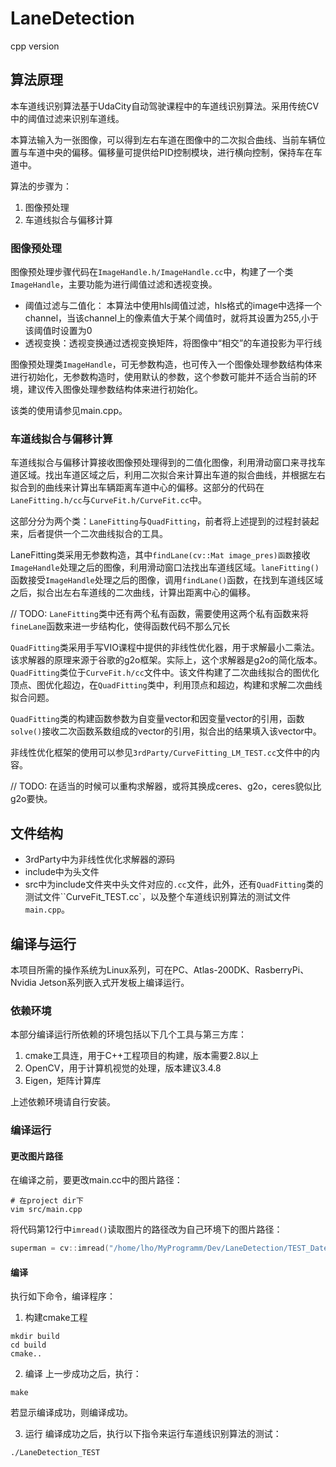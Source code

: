 # LaneDetection
cpp version

## 算法原理
本车道线识别算法基于UdaCity自动驾驶课程中的车道线识别算法。采用传统CV中的阈值过滤来识别车道线。

本算法输入为一张图像，可以得到左右车道在图像中的二次拟合曲线、当前车辆位置与车道中央的偏移。偏移量可提供给PID控制模块，进行横向控制，保持车在车道中。

算法的步骤为：
1. 图像预处理
2. 车道线拟合与偏移计算

### 图像预处理
图像预处理步骤代码在```ImageHandle.h/ImageHandle.cc```中，构建了一个类```ImageHandle```，主要功能为进行阈值过滤和透视变换。

* 阈值过滤与二值化： 本算法中使用hls阈值过滤，hls格式的image中选择一个channel，当该channel上的像素值大于某个阈值时，就将其设置为255,小于该阈值时设置为0
* 透视变换：透视变换通过透视变换矩阵，将图像中“相交”的车道投影为平行线

图像预处理类```ImageHandle```，可无参数构造，也可传入一个图像处理参数结构体来进行初始化，无参数构造时，使用默认的参数，这个参数可能并不适合当前的环境，建议传入图像处理参数结构体来进行初始化。

该类的使用请参见main.cpp。

### 车道线拟合与偏移计算
车道线拟合与偏移计算接收图像预处理得到的二值化图像，利用滑动窗口来寻找车道区域。找出车道区域之后，利用二次拟合来计算出车道的拟合曲线，并根据左右拟合到的曲线来计算出车辆距离车道中心的偏移。这部分的代码在```LaneFitting.h/cc```与```CurveFit.h/CurveFit.cc```中。

这部分分为两个类：```LaneFitting```与```QuadFitting```，前者将上述提到的过程封装起来，后者提供一个二次曲线拟合的工具。

LaneFitting类采用无参数构造，其中```findLane(cv::Mat image_pres)函数```接收```ImageHandle```处理之后的图像，利用滑动窗口法找出车道线区域。```laneFitting()```函数接受```ImageHandle```处理之后的图像，调用```findLane()```函数，在找到车道线区域之后，拟合出左右车道线的二次曲线，计算出距离中心的偏移。

// TODO: ```LaneFitting```类中还有两个私有函数，需要使用这两个私有函数来将```fineLane```函数来进一步结构化，使得函数代码不那么冗长

```QuadFitting```类采用手写VIO课程中提供的非线性优化器，用于求解最小二乘法。该求解器的原理来源于谷歌的g2o框架。实际上，这个求解器是g2o的简化版本。```QuadFitting```类位于```CurveFit.h/cc```文件中。该文件构建了二次曲线拟合的图优化顶点、图优化超边，在```QuadFitting```类中，利用顶点和超边，构建和求解二次曲线拟合问题。

```QuadFitting```类的构建函数参数为自变量vector和因变量vector的引用，函数```solve()```接收二次函数系数组成的vector的引用，拟合出的结果填入该vector中。

非线性优化框架的使用可以参见```3rdParty/CurveFitting_LM_TEST.cc```文件中的内容。

// TODO: 在适当的时候可以重构求解器，或将其换成ceres、g2o，ceres貌似比g2o要快。

## 文件结构
* 3rdParty中为非线性优化求解器的源码
* include中为头文件
* src中为include文件夹中头文件对应的```.cc```文件，此外，还有```QuadFitting```类的测试文件``CurveFit_TEST.cc`，以及整个车道线识别算法的测试文件```main.cpp```。

## 编译与运行
本项目所需的操作系统为Linux系列，可在PC、Atlas-200DK、RasberryPi、Nvidia Jetson系列嵌入式开发板上编译运行。

### 依赖环境
本部分编译运行所依赖的环境包括以下几个工具与第三方库：
1. cmake工具连，用于C++工程项目的构建，版本需要2.8以上
2. OpenCV，用于计算机视觉的处理，版本建议3.4.8
3. Eigen，矩阵计算库

上述依赖环境请自行安装。

### 编译运行
#### 更改图片路径
在编译之前，要更改main.cc中的图片路径：
```shell
# 在project dir下
vim src/main.cpp
```
将代码第12行中```imread()```读取图片的路径改为自己环境下的图片路径：
```cpp
superman = cv::imread("/home/lho/MyProgramm/Dev/LaneDetection/TEST_Date/lane4.jpg");
```

#### 编译
执行如下命令，编译程序：

1. 构建cmake工程
```shell
mkdir build
cd build
cmake..
```

2. 编译
上一步成功之后，执行：
```shell
make
```
若显示编译成功，则编译成功。

3. 运行
编译成功之后，执行以下指令来运行车道线识别算法的测试：
```shell
./LaneDetection_TEST
```


